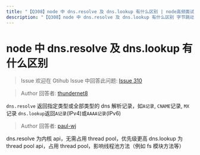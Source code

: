 ```yaml
---
title: "【Q308】node 中 dns.resolve 及 dns.lookup 有什么区别 | node高频面试题"
description: "【Q308】node 中 dns.resolve 及 dns.lookup 有什么区别 字节跳动面试题、阿里腾讯面试题、美团小米面试题。"
---
```


# node 中 dns.resolve 及 dns.lookup 有什么区别

> Issue
> 欢迎在 Gtihub Issue 中回答此问题: [Issue 310](https://github.com/shfshanyue/Daily-Question/issues/310)

> Author
> 回答者: [thundernet8](https://github.com/thundernet8)

`dns.resolve` 返回指定类型或全部类型的 dns 解析记录，如`A记录`, `CNAME`记录, `MX`记录
`dns.lookup`返回`A记录`(IPv4)或`AAAA记录`(IPv6)

> Author
> 回答者: [paul-wj](https://github.com/paul-wj)

dns.resolve 为内核 api，无需占用 thread pool，优先级更高
dns.lookup 为 thread pool api，占用 thread pool，影响线程池方法（例如 fs 模块方法等）
